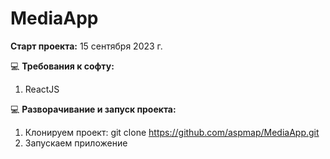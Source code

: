 # MediaApp

**Старт проекта:** 15 сентября 2023 г.

:computer: **Требования к софту:**
1. ReactJS

:computer: **Разворачивание и запуск проекта:**
1. Клонируем проект: git clone https://github.com/aspmap/MediaApp.git
2. Запускаем приложение

